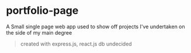 # portfolio-page
A Small single page web app used to show off projects I've undertaken on the side of my main degree

> created with express.js, react.js db undecided
